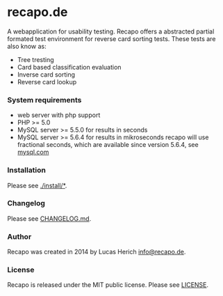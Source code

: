 # recapo.de
A webapplication for usability testing. Recapo offers a abstracted partial formated test environment for reverse card sorting tests. These tests are also know as:
* Tree tresting
* Card based classification evaluation
* Inverse card sorting
* Reverse card lookup

### System requirements

* web server with php support
* PHP >= 5.0
* MySQL server >= 5.5.0 for results in seconds
* MySQL server >= 5.6.4 for results in mikroseconds
                  recapo will use fractional seconds, which are available since version 5.6.4, see [mysql.com](http://dev.mysql.com/doc/refman/5.6/en/fractional-seconds.html)

### Installation

Please see [./install/*](install/).

### Changelog
Please see [CHANGELOG.md](CHANGELOG.md).

### Author
Recapo was created in 2014 by Lucas Herich <info@recapo.de>.

### License
Recapo is released under the MIT public license.
Please see [LICENSE](LICENSE).
